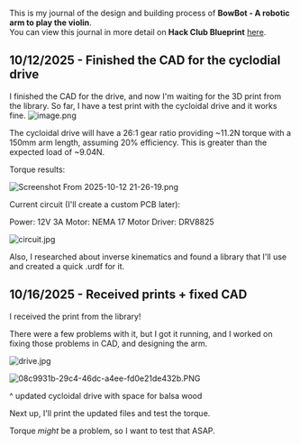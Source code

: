 <!--
  ===================    !!READ THIS NOTICE!!   ====================
  DO NOT edit this file manually. Your changes WILL BE OVERWRITTEN!
  This journal is auto generated and updated by Hack Club Blueprint.
  To edit this file, please edit your journal entries on Blueprint.
  ==================================================================
-->

This is my journal of the design and building process of **BowBot - A robotic arm to play the violin**.  
You can view this journal in more detail on **Hack Club Blueprint** [here](https://blueprint.hackclub.com/projects/462).


## 10/12/2025 - Finished the CAD for the cyclodial drive  

I finished the CAD for the drive, and now I'm waiting for the 3D print from the library. So far, I have a test print with the cycloidal drive and it works fine. 
![image.png](https://blueprint.hackclub.com/user-attachments/blobs/proxy/eyJfcmFpbHMiOnsiZGF0YSI6MTkxNiwicHVyIjoiYmxvYl9pZCJ9fQ==--eaf4189ed549eb28b565a60b5b220b1672d6c459/image.png)

The cycloidal drive will have a 26:1 gear ratio providing ~11.2N torque with a 150mm arm length, assuming 20% efficiency. This is greater than the expected load of ~9.04N.

Torque results:

![Screenshot From 2025-10-12 21-26-19.png](https://blueprint.hackclub.com/user-attachments/blobs/proxy/eyJfcmFpbHMiOnsiZGF0YSI6MTkxOCwicHVyIjoiYmxvYl9pZCJ9fQ==--189f18c29fb14ef20e9d5d67c4c93d1901278447/Screenshot%20From%202025-10-12%2021-26-19.png)

Current circuit (I'll create a custom PCB later):

Power: 12V 3A
Motor: NEMA 17
Motor Driver: DRV8825

![circuit.jpg](https://blueprint.hackclub.com/user-attachments/blobs/proxy/eyJfcmFpbHMiOnsiZGF0YSI6MTkyMCwicHVyIjoiYmxvYl9pZCJ9fQ==--8794098f0fe17c3bafc1a283b9f93352c202971d/circuit.jpg)


Also, I researched about inverse kinematics and found a library that I'll use and created a quick .urdf for it.  

## 10/16/2025 - Received prints + fixed CAD  

I received the print from the library!

There were a few problems with it, but I got it running, and I worked on fixing those problems in CAD, and designing the arm.

![drive.jpg](https://blueprint.hackclub.com/user-attachments/blobs/proxy/eyJfcmFpbHMiOnsiZGF0YSI6MjU0MCwicHVyIjoiYmxvYl9pZCJ9fQ==--52643450384773aff0fa9e3f6b686435d6a05549/drive.jpg)


![08c9931b-29c4-46dc-a4ee-fd0e21de432b.PNG](https://blueprint.hackclub.com/user-attachments/blobs/proxy/eyJfcmFpbHMiOnsiZGF0YSI6MjUzOSwicHVyIjoiYmxvYl9pZCJ9fQ==--6baa9396db65ef09317167329159056adcdc8b75/08c9931b-29c4-46dc-a4ee-fd0e21de432b.PNG)

^ updated cycloidal drive with space for balsa wood


Next up, I'll print the updated files and test the torque.

Torque _might_ be a problem, so I want to test that ASAP.  

